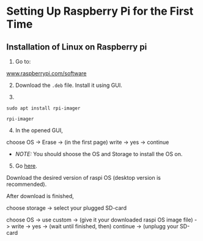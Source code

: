 
# Setting Up Raspberry Pi for the First Time

## Installation of Linux on Raspberry pi


1. Go to:

www.raspberrypi.com/software


2. Download the `.deb` file. Install it using GUI.


3. 

```
sudo apt install rpi-imager

rpi-imager
```

4. In the opened GUI, 

choose OS -> Erase -> (in the first page) write -> yes -> continue

* *NOTE:* You should shoose the OS and Storage to install the OS on.


5. Go [here](https://www.raspberrypi.com/software/operating-systems/).

Download the desired version of raspi OS (desktop version is recommended). 

After download is finished, 

choose storage -> select your plugged SD-card

choose OS -> use custom -> (give it your downloaded raspi OS image file) -> write -> yes -> (wait until finished, then) continue -> (unplugg your SD-card


